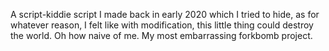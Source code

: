 A script-kiddie script I made back in early 2020 which I tried to hide, as for whatever reason, I felt like with modification, this little thing could destroy the world. Oh how naive of me. My most embarrassing forkbomb project.
